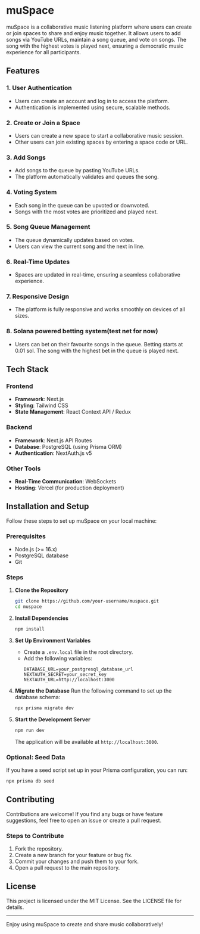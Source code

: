 # muSpace

muSpace is a collaborative music listening platform where users can create or join spaces to share and enjoy music together. It allows users to add songs via YouTube URLs, maintain a song queue, and vote on songs. The song with the highest votes is played next, ensuring a democratic music experience for all participants.

## Features

### 1. User Authentication
- Users can create an account and log in to access the platform.
- Authentication is implemented using secure, scalable methods.

### 2. Create or Join a Space
- Users can create a new space to start a collaborative music session.
- Other users can join existing spaces by entering a space code or URL.

### 3. Add Songs
- Add songs to the queue by pasting YouTube URLs.
- The platform automatically validates and queues the song.

### 4. Voting System
- Each song in the queue can be upvoted or downvoted.
- Songs with the most votes are prioritized and played next.

### 5. Song Queue Management
- The queue dynamically updates based on votes.
- Users can view the current song and the next in line.

### 6. Real-Time Updates
- Spaces are updated in real-time, ensuring a seamless collaborative experience.

### 7. Responsive Design
- The platform is fully responsive and works smoothly on devices of all sizes.
  
### 8. Solana powered betting system(test net for now)
- Users can bet on their favourite songs in the queue. Betting starts at 0.01 sol. The song with the highest bet in the queue is played next. 

## Tech Stack

### Frontend
- **Framework**: Next.js
- **Styling**: Tailwind CSS
- **State Management**: React Context API / Redux

### Backend
- **Framework**: Next.js API Routes
- **Database**: PostgreSQL (using Prisma ORM)
- **Authentication**: NextAuth.js v5

### Other Tools
- **Real-Time Communication**: WebSockets
- **Hosting**: Vercel (for production deployment)

## Installation and Setup

Follow these steps to set up muSpace on your local machine:

### Prerequisites
- Node.js (>= 16.x)
- PostgreSQL database
- Git

### Steps

1. **Clone the Repository**
   ```bash
   git clone https://github.com/your-username/muspace.git
   cd muspace
   ```

2. **Install Dependencies**
   ```bash
   npm install
   ```

3. **Set Up Environment Variables**
   - Create a `.env.local` file in the root directory.
   - Add the following variables:
     ```env
     DATABASE_URL=your_postgresql_database_url
     NEXTAUTH_SECRET=your_secret_key
     NEXTAUTH_URL=http://localhost:3000
     ```

4. **Migrate the Database**
   Run the following command to set up the database schema:
   ```bash
   npx prisma migrate dev
   ```

5. **Start the Development Server**
   ```bash
   npm run dev
   ```
   The application will be available at `http://localhost:3000`.

### Optional: Seed Data
If you have a seed script set up in your Prisma configuration, you can run:
```bash
npx prisma db seed
```

## Contributing
Contributions are welcome! If you find any bugs or have feature suggestions, feel free to open an issue or create a pull request.

### Steps to Contribute
1. Fork the repository.
2. Create a new branch for your feature or bug fix.
3. Commit your changes and push them to your fork.
4. Open a pull request to the main repository.

## License
This project is licensed under the MIT License. See the LICENSE file for details.

---

Enjoy using muSpace to create and share music collaboratively!


